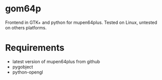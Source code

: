 # gom64p
Frontend in GTK+ and python for mupen64plus. Tested on Linux, untested on others platforms.

# Requirements
- latest version of mupen64plus from github
- pygobject
- python-opengl
